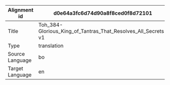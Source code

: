 |Alignment id | d0e64a3fc6d74d90a8f8ced0f8d72101
| --- | --- 
|Title | Toh_384-Glorious_King_of_Tantras_That_Resolves_All_Secrets-v1 
|Type | translation
|Source Language | bo
|Target Language | en